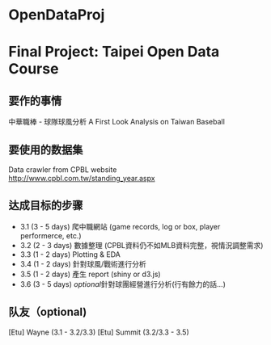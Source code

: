 OpenDataProj
============

# Final Project: Taipei Open Data Course

## 要作的事情
 
中華職棒 - 球隊球風分析
A First Look Analysis on Taiwan Baseball
 
## 要使用的数据集
 
Data crawler from CPBL website
http://www.cpbl.com.tw/standing_year.aspx
 
## 达成目标的步骤
 
- 3.1 (3 - 5 days) 爬中職網站 (game records, log or box, player performerce, etc.)
- 3.2 (2 - 3 days) 數據整理 (CPBL資料仍不如MLB資料完整，視情況調整需求)
- 3.3 (1 - 2 days) Plotting & EDA
- 3.4 (1 - 2 days) 針對球風/戰術進行分析
- 3.5 (1 - 2 days) 產生 report (shiny or d3.js)
- 3.6 (3 - 5 days) *optional*針對球團經營進行分析(行有餘力的話...)
 
## 队友（optional)
[Etu] Wayne (3.1 - 3.2/3.3)
[Etu] Summit (3.2/3.3 - 3.5)
